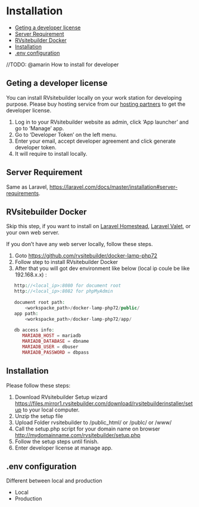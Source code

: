 # Installation

  - [Geting a developer license](#Geting-a-developer-license)
  - [Server Requirement](#Server-Requirement )
  - [RVsitebuilder Docker](#RVsitebuilder-Docker)
  - [Installation](#Installation)
  - [.env configuration](#.env-configuration )
  
//TODO: @amarin How to install for developer

<a name="Geting-a-developer-license"></a>
## Geting a developer license

You can install RVsitebuilder locally on your work station for developing purpose. Please buy hosting service from our [hosting partners](https://rvsitebuilder.com/hosting-partner/) to get the developer license. 

1. Log in to your RVsitebuilder website as admin, click ‘App launcher’ and go to ‘Manage’ app. 
2. Go to ‘Developer Token’ on the left menu. 
3. Enter your email, accept developer agreement and click generate developer token. 
4. It will require to install locally. 


<a name="Server-Requirement"></a>
## Server Requirement 

Same as Laravel, https://laravel.com/docs/master/installation#server-requirements. 

<a name="RVsitebuilder-Docker"></a>
## RVsitebuilder Docker 

Skip this step, if you want to install on [Laravel Homestead](https://laravel.com/docs/master/homestead), [Laravel Valet](https://laravel.com/docs/master/valet), or your own web server.

If you don’t have any web server locally, follow these steps. 

1. Goto https://github.com/rvsitebuilder/docker-lamp-php72
2. Follow step to install RVsitebuilder Docker
3. After that you will got dev environment like below (local ip coule be like 192.168.x.x) : 


```php
   http://<local_ip>:8080 for document root
   http://<local_ip>:8082 for phpMyAdmin
   
   document root path:
       <workspacke_path>/docker-lamp-php72/public/
   app path:
       <workspacke_path>/docker-lamp-php72/app/
       
   db access info:
      MARIADB_HOST = mariadb
      MARIADB_DATABASE = dbname
      MARIADB_USER = dbuser
      MARIADB_PASSWORD = dbpass
``` 

<a name="Installation"></a>
## Installation 

Please follow these steps: 

1. Download RVsitebuilder Setup wizard https://files.mirror1.rvsitebuilder.com/download/rvsitebuilderinstaller/setup to your local computer. 
2. Unzip the setup file 
3. Upload Folder rvsitebuilder to /public_html/ or /publc/ or /www/ 
4. Call the setup.php script for your domain name on browser http://mydomainname.com/rvsitebuilder/setup.php 
5. Follow the setup steps until finish. 
6. Enter developer license at manage app.

 
<a name=".env-configuration"></a>
## .env configuration 

Different between local and production 

- Local
- Production  

 
